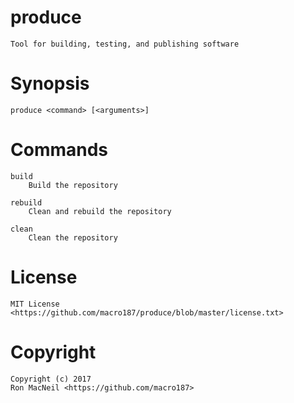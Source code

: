 produce
=======

    Tool for building, testing, and publishing software


Synopsis
========

    produce <command> [<arguments>]


Commands
========

    build
        Build the repository

    rebuild
        Clean and rebuild the repository

    clean
        Clean the repository


License
=======

    MIT License <https://github.com/macro187/produce/blob/master/license.txt>


Copyright
=========

    Copyright (c) 2017
    Ron MacNeil <https://github.com/macro187>

